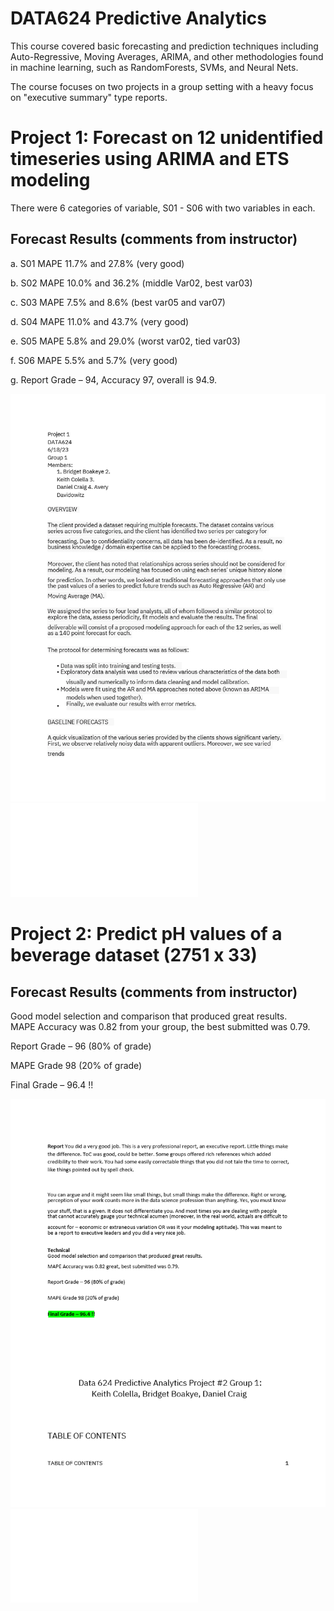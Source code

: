 # DATA624 Predictive Analytics

This course covered basic forecasting and prediction techniques including Auto-Regressive, Moving Averages, ARIMA, and other methodologies found in machine learning, such as RandomForests, SVMs, and Neural Nets.

The course focuses on two projects in a group setting with a heavy focus on "executive summary" type reports.

# Project 1: Forecast on 12 unidentified timeseries using ARIMA and ETS modeling
There were 6 categories of variable, S01 - S06 with two variables in each.

## Forecast Results (comments from instructor)
a.	S01 MAPE 11.7% and 27.8% (very good)

b.	S02 MAPE 10.0% and 36.2% (middle Var02, best var03)

c.	S03 MAPE 7.5% and 8.6% (best var05 and var07)

d.	S04 MAPE 11.0% and 43.7% (very good)

e.	S05  MAPE 5.8% and 29.0% (worst var02, tied var03)

f.	S06 MAPE 5.5% and 5.7% (very good)

g.	Report Grade – 94, Accuracy 97, overall is 94.9.   

![P1_Gif](Project_1/P1_Report.gif)
![P1_PDF](Project_1/P1_Report.pdf)

# Project 2: Predict pH values of a beverage dataset (2751 x 33)

## Forecast Results (comments from instructor)
Good model selection and comparison that produced great results.  
MAPE Accuracy was 0.82 from your group, the best submitted was 0.79.

Report Grade – 96 (80% of grade)

MAPE Grade 98 (20% of grade)

Final Grade – 96.4 !! 

![P2_Gif](Project_2/Project_2_feedback.gif)
![P2_PDF](Project_2/Project_2_feedback.pdf)
